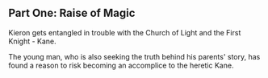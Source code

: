 ## Part One: Raise of Magic 

Kieron gets entangled in trouble with the Church of Light and the First Knight - Kane.

The young man, who is also seeking the truth behind his parents' story, has found a reason to risk becoming an accomplice to the heretic Kane.
